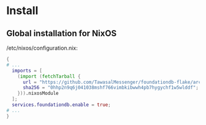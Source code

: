 # Install

## Global installation for NixOS

/etc/nixos/configuration.nix:

```nix
{
# ...
  imports = [
    (import (fetchTarball {
      url = "https://github.com/TawasalMessenger/foundationdb-flake/archive/5a42b9153260ab38860eba58811c7230ef2e7728.tar.gz";
      sha256 = "0hhp2n9q6j041038mshf766vimbkibwwh4pb7hygychf1w5wlddf";
    })).nixosModule
  ];
  services.foundationdb.enable = true;
# ...
}
```
